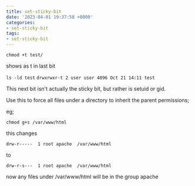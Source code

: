```yaml
---
title: set-sticky-bit
date: '2023-04-01 19:37:58 +0000'
categories:
- set-sticky-bit
tags:
- set-sticky-bit
---
```



`chmod +t test/`

shows as t in last bit

`ls -ld test`
`drwxrwxr-t 2 user user 4096 Oct 21 14:11 test`

This next bit isn't actually the sticky bit, but rather is setuid or
gid.

Use this to force all files under a directory to inherit the parent
permissions;

eg;

`chmod g+s /var/www/html`

this changes

`drw-r-----  1 root apache  /var/www/html`

to

`drw-r-s---  1 root apache  /var/www/html`

now any files under /var/www/html will be in the group apache